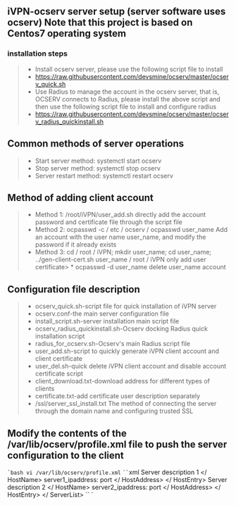 ## iVPN-ocserv server setup (server software uses ocserv) Note that this project is based on Centos7 operating system
### installation steps ###
> * Install ocserv server, please use the following script file to install
> * https://raw.githubusercontent.com/devsmine/ocserv/master/ocserv_quick.sh
> * Use Radius to manage the account in the ocserv server, that is, OCSERV connects to Radius, please install the above script and then use the following script file to install and configure radius
> * https://raw.githubusercontent.com/devsmine/ocserv/master/ocserv_radius_quickinstall.sh
## Common methods of server operations ##
> * Start server method: systemctl start ocserv
> * Stop server method: systemctl stop ocserv
> * Server restart method: systemctl restart ocserv
## Method of adding client account
> * Method 1: /root/iVPN/user_add.sh directly add the account password and certificate file through the script file
> * Method 2: ocpasswd -c / etc / ocserv / ocpasswd user_name Add an account with the user name user_name, and modify the password if it already exists
> * Method 3: cd / root / iVPN; mkdir user_name; cd user_name; ../gen-client-cert.sh user_name / root / iVPN only add user certificate> * ocpasswd -d user_name delete user_name account
## Configuration file description ##
> * ocserv_quick.sh-script file for quick installation of iVPN server
> * ocserv.conf-the main server configuration file
> * install_script.sh-server installation main script file
> * ocserv_radius_quickinstall.sh-Ocserv docking Radius quick installation script
> * radius_for_ocserv.sh-Ocserv's main Radius script file
> * user_add.sh-script to quickly generate iVPN client account and client certificate
> * user_del.sh-quick delete iVPN client account and disable account certificate script
> * client_download.txt-download address for different types of clients
> * certificate.txt-add certificate user description separately
> * /ssl/server_ssl_install.txt The method of connecting the server through the domain name and configuring trusted SSL

## Modify the contents of the /var/lib/ocserv/profile.xml file to push the server configuration to the client ###
`` `bash
vi /var/lib/ocserv/profile.xml
`` `
`` `xml
<ServerList>
                <HostEntry>
                    <HostName> Server description 1 </ HostName>
                    <HostAddress> server1_ipaddress: port </ HostAddress>
                </ HostEntry>
                <HostEntry>
                    <HostName> Server description 2 </ HostName>
                    <HostAddress> server2_ipaddress: port </ HostAddress>
                </ HostEntry>
</ ServerList>
`` `
